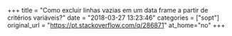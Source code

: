 +++
title = "Como excluir linhas vazias em um data frame a partir de critérios variáveis?"
date = "2018-03-27 13:23:46"
categories = ["sopt"]
original_url = "https://pt.stackoverflow.com/q/286871"
at_home="no"
+++

